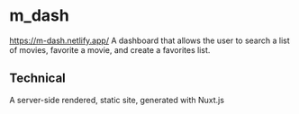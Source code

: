 # m_dash

https://m-dash.netlify.app/
A dashboard that allows the user to search a list of movies, favorite a movie, and create a favorites list. 

## Technical

A server-side rendered, static site, generated with Nuxt.js
